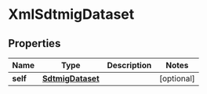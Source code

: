 
# XmlSdtmigDataset

## Properties
| Name | Type | Description | Notes |
| ------------ | ------------- | ------------- | ------------- |
| **self** | [**SdtmigDataset**](SdtmigDataset.md) |  |  [optional] |



